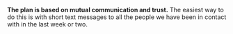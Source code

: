 **The plan is based on mutual communication and trust.** The easiest way to do this is with short 
text messages to all the people we have been in contact with in the last week or two.